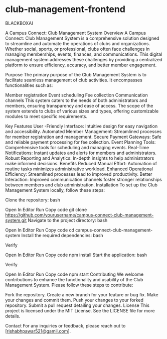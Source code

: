 # club-management-frontend
BLACKBOXAI

A Campus Connect: Club Management System
Overview
A Campus Connect: Club Management System is a comprehensive solution designed to streamline and automate the operations of clubs and organizations. Whether social, sports, or professional, clubs often face challenges in managing memberships, events, finances, and communications. This digital management system addresses these challenges by providing a centralized platform to ensure efficiency, accuracy, and better member engagement.

Purpose
The primary purpose of the Club Management System is to facilitate seamless management of club activities. It encompasses functionalities such as:

Member registration
Event scheduling
Fee collection
Communication channels
This system caters to the needs of both administrators and members, ensuring transparency and ease of access. The scope of the system extends to clubs of various sizes and types, offering customizable modules to meet specific requirements.

Key Features
User -Friendly Interface: Intuitive design for easy navigation and accessibility.
Automated Member Management: Streamlined processes for member registration and management.
Secure Payment Gateways: Safe and reliable payment processing for fee collection.
Event Planning Tools: Comprehensive tools for scheduling and managing events.
Real-Time Notifications: Instant updates and alerts for members and administrators.
Robust Reporting and Analytics: In-depth insights to help administrators make informed decisions.
Benefits
Reduced Manual Effort: Automation of routine tasks minimizes administrative workload.
Enhanced Operational Efficiency: Streamlined processes lead to improved productivity.
Better Interaction: Improved communication channels foster stronger relationships between members and club administration.
Installation
To set up the Club Management System locally, follow these steps:

Clone the repository:
bash


Open In Editor
Run
Copy code
git clone https://github.com/yourusername/campus-connect-club-management-system.git
Navigate to the project directory:
bash


Open In Editor
Run
Copy code
cd campus-connect-club-management-system
Install the required dependencies:
bash

Verify

Open In Editor
Run
Copy code
npm install
Start the application:
bash

Verify

Open In Editor
Run
Copy code
npm start
Contributing
We welcome contributions to enhance the functionality and usability of the Club Management System. Please follow these steps to contribute:

Fork the repository.
Create a new branch for your feature or bug fix.
Make your changes and commit them.
Push your changes to your forked repository.
Submit a pull request detailing your changes.
License
This project is licensed under the MIT License. See the LICENSE file for more details.

Contact
For any inquiries or feedback, please reach out to [rishabhpawar521@gamil.com].
